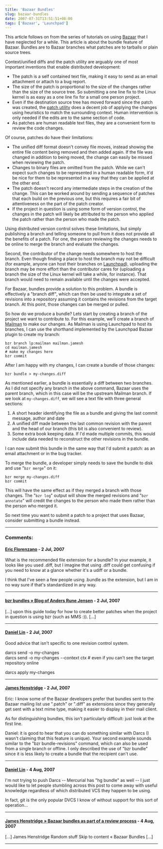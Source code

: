```yaml
---
title: 'Bazaar Bundles'
slug: bazaar-bundles
date: 2007-07-31T13:51:51+08:00
tags: ['Bazaar', 'Launchpad']
---
```


This article follows on from the series of tutorials on using
[Bazaar](http://bazaar-vcs.org/) that I have neglected for a while. This
article is about the bundle feature of Bazaar. Bundles are to Bazaar
branches what patches are to tarballs or plain source trees.

Context/unified diffs and the patch utility are arguably one of most
important inventions that enable distributed development:

-   The patch is a self contained text file, making it easy to send as
    an email attachment or attach to a bug report.
-   The size of the patch is proportional to the size of the changes
    rather than the size of the source tree. So submitting a one line
    fix to the Linux kernel is as easy as a one line fix for a small one
    person project.
-   Even if the destination source tree has moved forward since the
    patch was created, the [patch
    utility](http://www.gnu.org/software/patch/patch.html) does a decent
    job of applying the changes using heuristics to match the
    surrounding context. Human intervention is only needed if the edits
    are to the same section of code.
-   As patches are human readable text files, they are a convenient form
    to review the code changes.

Of course, patches do have their limitations:

-   The unified diff format doesn\'t convey file moves, instead showing
    the entire file content being removed and then added again. If the
    file was changed in addition to being moved, the change can easily
    be missed when reviewing the patch.
-   Changes to binary files are omitted from the patch. While we can\'t
    expect such changes to be represented in a human readable form,
    it\'d be nice for them to be represented in a way that they can be
    applied at the other end.
-   The patch doesn\'t record any intermediate steps in the creation of
    the change. This can be worked around by sending a sequence of
    patches that each build on the previous one, but this requires a
    fair bit of attentiveness on the part of the patch creator.
-   If the project in question is using some form of version control,
    the changes in the patch will likely be attributed to the person who
    applied the patch rather than the person who made the patch.

Using distributed version control solves these limitations, but simply
publishing a branch and telling someone to pull from it does not provide
all the benefits of a patch. For one, the person reviewing the changes
needs to be online to merge the branch and evaluate the changes.

Second, the contributor of the change needs somewhere to host the
branch. Even though finding a place to host the branch may not be
difficult (for example, anyone can host their branches on
[Launchpad](https://code.launchpad.net/)), uploading the branch may be
more effort than the contributor cares for (uploading a branch the size
of the Linux kernel will take a while, for instance). That branch would
need to remain available until the changes were accepted.

For Bazaar, bundles provide a solution to this problem. A bundle is
effectively a \"branch diff\", which can then be used to integrate a set
of revisions into a repository assuming it contains the revisions from
the target branch. At this point, those changes can be merged or pulled.

So how do we produce a bundle? Lets start by creating a branch of the
project we want to contribute to. For this example, we\'ll create a
branch of [Mailman](http://www.list.org/) to make our changes. As
Mailman is using Launchpad to host its branches, I can use the shorthand
implemented by the Launchpad Bazaar plugin to create my branch:

    bzr branch lp:mailman mailman.jamesh
    cd mailman.jamesh
    # make my changes here
    bzr commit

After I am happy with my changes, I can create a bundle of those
changes:

    bzr bundle > my-changes.diff

As mentioned earlier, a bundle is essentially a diff between two
branches. As I did not specify any branch in the above command, Bazaar
uses the parent branch, which in this case will be the upstream Mailman
branch. If we look at `my-changes.diff`, we will see a text file with
three general sections:

1.  A short header identifying the file as a bundle and giving the last
    commit message, author and date
2.  A unified diff made between the last common revision with the parent
    and the head of our branch (this bit is also convenient to review).
3.  Some extra book keeping data. If I\'d made multiple commits, this
    would include data needed to reconstruct the other revisions in the
    bundle.

I can now submit this bundle in the same way that I\'d submit a patch:
as an email attachment or in the bug tracker.

To merge the bundle, a developer simply needs to save the bundle to disk
and use \"`bzr merge`\" on it:

    bzr merge my-changes.diff
    bzr commit

This will have the same effect as if they merged a branch with those
changes. The \"`bzr log`\" output will show the merged revisions and
\"`bzr annotate`\" will credit the changes to the person who made them
rather than the person who merged it.

So next time you want to submit a patch to a project that uses Bazaar,
consider submitting a bundle instead.

---
### Comments:
#### [Eric Florenzano](http://www.eflorenzano.com) - <time datetime="2007-07-31 15:00:48">2 Jul, 2007</time>

What is the recommended file extension for a bundle? In your example, it
looks like you used .diff, but I imagine that using .diff could get
confusing if you need to know at a glance whether it\'s a udiff or a
bundle.

I think that I\'ve seen a few people using .bundle as the extension, but
I am in no way sure if that\'s standardized in any way.

---
#### [bzr bundles &raquo; Blog of Anders Rune Jensen](http://people.iola.dk/arj/2007/07/31/bzr-bundles/) - <time datetime="2007-07-31 19:16:17">2 Jul, 2007</time>

\[\...\] upon this guide today for how to create better patches when the
project in question is using bzr (such as MMS :)). \[\...\]

---
#### [Daniel Lin](http://ephemient.livejournal.com/) - <time datetime="2007-07-31 21:57:54">2 Jul, 2007</time>

Good advice that isn\'t specific to one revision control system.

darcs send -o my-changes\
darcs send -o my-changes \--context ctx \# even if you can\'t see the
target repository online

darcs apply my-changes

---
#### [James Henstridge](http://blogs.gnome.org/jamesh/) - <time datetime="2007-07-31 23:33:23">2 Jul, 2007</time>

Eric: I know some of the Bazaar developers prefer that bundles sent to
the Bazaar mailing list use \".patch\" or \".diff\" as extensions since
they generally get sent with a text mime type, making it easier to
display in their mail client.

As for distinguishing bundles, this isn\'t particularly difficult: just
look at the first line.

Daniel: it is good to hear that you can do something similar with Darcs
(I wasn\'t claiming that this feature is unique). Your second example
sounds similar to the \"bzr bundle-revisions\" command, which can also
be used from a single branch or offline. I only described the use of
\"bzr bundle\" since it is less likely to create a bundle that the
recipient can\'t use.

---
#### [Daniel Lin](http://ephemient.livejournal.com/) - <time datetime="2007-08-02 03:09:54">4 Aug, 2007</time>

I\'m not trying to push Darcs \-- Mercurial has \"hg bundle\" as well
\-- I just would like to let people stumbling across this post to come
away with useful knowledge regardless of which distributed VCS they
happen to be using.

In fact, git is the only popular DVCS I know of without support for this
sort of operation\...

---
#### [James Henstridge &raquo; Bazaar bundles as part of a review process](bazaar-bundles-as-part-of-a-review-process.md) - <time datetime="2007-08-16 13:36:13">4 Aug, 2007</time>

\[\...\] James Henstridge Random stuff Skip to content « Bazaar Bundles
\[\...\]

---
